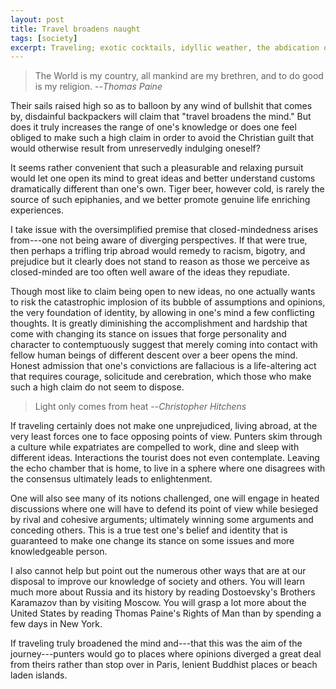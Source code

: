 ```yaml
---
layout: post
title: Travel broadens naught
tags: [society]
excerpt: Traveling; exotic cocktails, idyllic weather, the abdication of all responsibilities for the space of a few days, conveniently also makes one a better person. Never was anything so pleasurable yet rewarding.
---
```


> The World is my country, all mankind are my brethren, and to do good is my religion.
> --<cite>Thomas Paine</cite>

Their sails raised high so as to balloon by any wind of bullshit that comes by, disdainful backpackers will claim that "travel broadens the mind." But does it truly increases the range of one's knowledge or does one feel obliged to make such a high claim in order to avoid the Christian guilt that would otherwise result from unreservedly indulging oneself?

It seems rather convenient that such a pleasurable and relaxing pursuit would let one open its mind to great ideas and better understand customs dramatically different than one's own. Tiger beer, however cold, is rarely the source of such epiphanies, and we better promote genuine life enriching experiences.

I take issue with the oversimplified premise that closed-mindedness arises from---one not being aware of diverging perspectives. If that were true, then perhaps a trifling trip abroad would remedy to racism, bigotry, and prejudice but it clearly does not stand to reason as those we perceive as closed-minded are too often well aware of the ideas they repudiate.

Though most like to claim being open to new ideas, no one actually wants to risk the catastrophic implosion of its bubble of assumptions and opinions, the very foundation of identity, by allowing in one's mind a few conflicting thoughts. It is greatly diminishing the accomplishment and hardship that come with changing its stance on issues that forge personality and character to contemptuously suggest that merely coming into contact with fellow human beings of different descent over a beer opens the mind. Honest admission that one's convictions are fallacious is a life-altering act that requires courage, solicitude and cerebration, which those who make such a high claim do not seem to dispose.

> Light only comes from heat
> --<cite>Christopher Hitchens</cite>

If traveling certainly does not make one unprejudiced, living abroad, at the very least forces one to face opposing points of view. Punters skim through a culture while expatriates are compelled to work, dine and sleep with different ideas. Interactions the tourist does not even contemplate. Leaving the echo chamber that is home, to live in a sphere where one disagrees with the consensus ultimately leads to enlightenment.

One will also see many of its notions challenged, one will engage in heated discussions where one will have to defend its point of view while besieged by rival and cohesive arguments; ultimately winning some arguments and conceding others. This is a true test one's belief and identity that is guaranteed to make one change its stance on some issues and more knowledgeable person.

I also cannot help but point out the numerous other ways that are at our disposal to improve our knowledge of society and others. You will learn much more about Russia and its history by reading Dostoevsky's Brothers Karamazov than by visiting Moscow. You will grasp a lot more about the United States by reading Thomas Paine's Rights of Man than by spending a few days in New York.

If traveling truly broadened the mind and---that this was the aim of the journey---punters would go to places where opinions diverged a great deal from theirs rather than stop over in Paris, lenient Buddhist places or beach laden islands.
